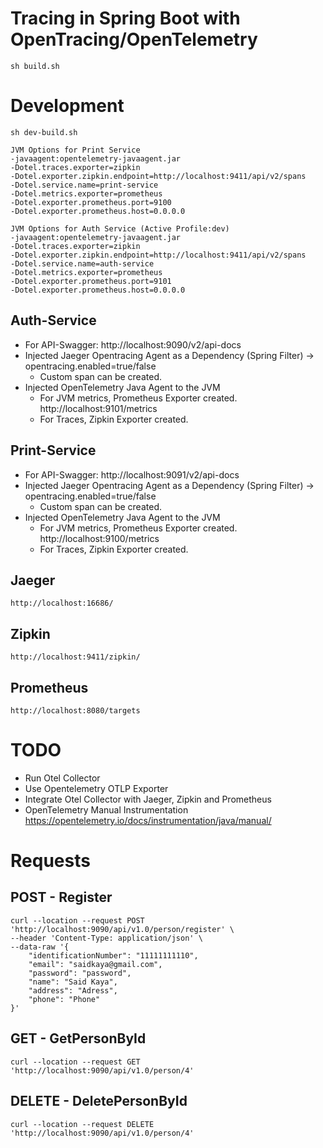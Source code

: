 
# Tracing in Spring Boot with OpenTracing/OpenTelemetry

```
sh build.sh
```

# Development
```
sh dev-build.sh

JVM Options for Print Service
-javaagent:opentelemetry-javaagent.jar
-Dotel.traces.exporter=zipkin
-Dotel.exporter.zipkin.endpoint=http://localhost:9411/api/v2/spans
-Dotel.service.name=print-service
-Dotel.metrics.exporter=prometheus
-Dotel.exporter.prometheus.port=9100
-Dotel.exporter.prometheus.host=0.0.0.0

JVM Options for Auth Service (Active Profile:dev)
-javaagent:opentelemetry-javaagent.jar
-Dotel.traces.exporter=zipkin
-Dotel.exporter.zipkin.endpoint=http://localhost:9411/api/v2/spans
-Dotel.service.name=auth-service
-Dotel.metrics.exporter=prometheus
-Dotel.exporter.prometheus.port=9101
-Dotel.exporter.prometheus.host=0.0.0.0
```

## Auth-Service
* For API-Swagger: http://localhost:9090/v2/api-docs
* Injected Jaeger Opentracing Agent as a Dependency (Spring Filter) -> opentracing.enabled=true/false
  * Custom span can be created.
* Injected OpenTelemetry Java Agent to the JVM
  * For JVM metrics, Prometheus Exporter created. http://localhost:9101/metrics
  * For Traces, Zipkin Exporter created.

## Print-Service
* For API-Swagger: http://localhost:9091/v2/api-docs
* Injected Jaeger Opentracing Agent as a Dependency (Spring Filter) -> opentracing.enabled=true/false
    * Custom span can be created.
* Injected OpenTelemetry Java Agent to the JVM
    * For JVM metrics, Prometheus Exporter created. http://localhost:9100/metrics
    * For Traces, Zipkin Exporter created.



## Jaeger
```
http://localhost:16686/
```

## Zipkin
```
http://localhost:9411/zipkin/
```

## Prometheus
```
http://localhost:8080/targets
```

# TODO
* Run Otel Collector
* Use Opentelemetry OTLP Exporter
* Integrate Otel Collector with Jaeger, Zipkin and Prometheus
* OpenTelemetry Manual Instrumentation https://opentelemetry.io/docs/instrumentation/java/manual/


# Requests

## POST - Register
```
curl --location --request POST 'http://localhost:9090/api/v1.0/person/register' \
--header 'Content-Type: application/json' \
--data-raw '{
    "identificationNumber": "11111111110",
    "email": "saidkaya@gmail.com",
    "password": "password",
    "name": "Said Kaya",
    "address": "Adress",
    "phone": "Phone"
}'
```

## GET - GetPersonById
```
curl --location --request GET 'http://localhost:9090/api/v1.0/person/4'
```

## DELETE - DeletePersonById
```
curl --location --request DELETE 'http://localhost:9090/api/v1.0/person/4'
```
